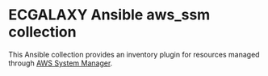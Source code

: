 # ECGALAXY Ansible aws_ssm collection

This Ansible collection provides an inventory plugin for resources managed through
[AWS System Manager](https://docs.aws.amazon.com/systems-manager/latest/userguide/what-is-systems-manager.html).
